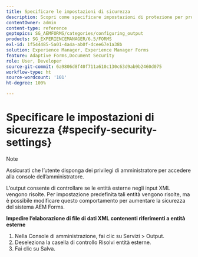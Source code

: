 ```yaml
---
title: Specificare le impostazioni di sicurezza
description: Scopri come specificare impostazioni di protezione per proteggere i file di dati XML. La funzionalità delle impostazioni di protezione controlla le entità esterne negli input XML.
contentOwner: admin
content-type: reference
geptopics: SG_AEMFORMS/categories/configuring_output
products: SG_EXPERIENCEMANAGER/6.5/FORMS
exl-id: 1f544485-5a01-4a4a-ab0f-dcee67e1a38b
solution: Experience Manager, Experience Manager Forms
feature: Adaptive Forms,Document Security
role: User, Developer
source-git-commit: 6a9806d8f40f711a610c130c63d9ab9b2460d075
workflow-type: ht
source-wordcount: '101'
ht-degree: 100%

---
```


# Specificare le impostazioni di sicurezza {#specify-security-settings}

>[!NOTE]
> 
> Assicurati che l’utente disponga dei privilegi di amministratore per accedere alla console dell’amministratore.

L’output consente di controllare se le entità esterne negli input XML vengono risolte. Per impostazione predefinita tali entità vengono risolte, ma è possibile modificare questo comportamento per aumentare la sicurezza del sistema AEM Forms.

**Impedire l’elaborazione di file di dati XML contenenti riferimenti a entità esterne**

1. Nella Console di amministrazione, fai clic su Servizi > Output.
1. Deseleziona la casella di controllo Risolvi entità esterne.
1. Fai clic su Salva.
